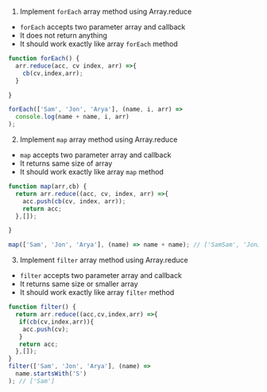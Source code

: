 1. Implement `forEach` array method using Array.reduce

- `forEach` accepts two parameter array and callback
- It does not return anything
- It should work exactly like array `forEach` method

```js
function forEach() {
  arr.reduce(acc, cv index, arr) =>{
    cb(cv,index,arr);
  }

}

forEach(['Sam', 'Jon', 'Arya'], (name, i, arr) =>
  console.log(name + name, i, arr)
);
```

2. Implement `map` array method using Array.reduce

- `map` accepts two parameter array and callback
- It returns same size of array
- It should work exactly like array `map` method

```js
function map(arr,cb) {
  return arr.reduce((acc, cv, index, arr) =>{
    acc.push(cb(cv, index, arr));
    return acc;
  },[]);

}

map(['Sam', 'Jon', 'Arya'], (name) => name + name); // ['SamSam', 'JonJon', 'AryaArya']
```

3. Implement `filter` array method using Array.reduce

- `filter` accepts two parameter array and callback
- It returns same size or smaller array
- It should work exactly like array `filter` method

```js
function filter() {
  return arr.reduce((acc,cv,index,arr) =>{
   if(cb(cv,index,arr)){
    acc.push(cv);
   }
   return acc;
  },[]);
}
filter(['Sam', 'Jon', 'Arya'], (name) =>
  name.startsWith('S')
); // ['Sam']
```
